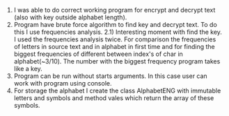1) I was able to do correct working program for encrypt and decrypt text (also with key outside alphabet length).
2) Program have brute force algorithm to find key and decrypt text. To do this I use frequencies analysis.
   2.1) Interesting moment with find the key. I used the frequencies analysis twice. For comparison the frequencies of
   letters in source text and in alphabet in first time and for finding the biggest frequencies of different between
   index's of char in alphabet(~3/10). The number with the biggest frequency program takes like a key.
3) Program can be run without starts arguments. In this case user can work with program using console.
4) For storage the alphabet I create the class AlphabetENG with immutable letters and symbols and method vales which
   return the array of these symbols.